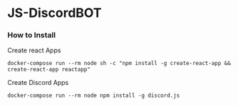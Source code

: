 # JS-DiscordBOT

### How to Install
Create react Apps
```
docker-compose run --rm node sh -c "npm install -g create-react-app && create-react-app reactapp"
```

Create Discord Apps
```
docker-compose run --rm node npm install -g discord.js
```